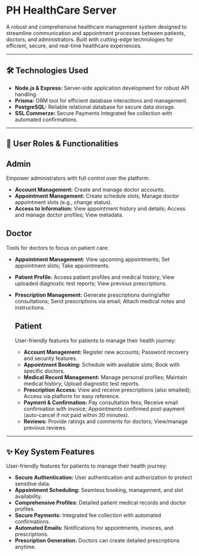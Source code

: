 # PH HealthCare Server


A robust and comprehensive healthcare management system designed to streamline communication and appointment processes between patients, doctors, and administrators. Built with cutting-edge technologies for efficient, secure, and real-time healthcare experiences.


----


##  🛠 Technologies Used


-  **Node.js & Express:** Server-side application development for robust API handling.
-  **Prisma:**  ORM tool for efficient database interactions and management.
-  **PostgreSQL:** Reliable relational database for secure data storage.
-  **SSL Commerze:** Secure Payments Integrated fee collection with automated confirmations.


----


## 👥 User Roles & Functionalities

## Admin
Empower administrators with full control over the platform:

- **Account Management:** Create and manage doctor accounts.
- **Appointment Management:** Create schedule slots; Manage doctor appointment slots (e.g., change status).
- **Access to Information:** View appointment history and details; Access and manage doctor profiles; View metadata.

## Doctor
Tools for doctors to focus on patient care:

- **Appointment Management:** View upcoming appointments; Set appointment slots; Take appointments.
- **Patient Profile:** Access patient profiles and medical history; View uploaded diagnostic test reports; View previous prescriptions.
- **Prescription Management:** Generate prescriptions during/after consultations; Send prescriptions via email; Attach medical notes and instructions.

  ## Patient
  User-friendly features for patients to manage their health journey:

  - **Account Management:** Register new accounts; Password recovery and security features.
  - **Appointment Booking:** Schedule with available slots; Book with specific doctors.
  - **Medical Record Management:** Manage personal profiles; Maintain medical history; Upload diagnostic test reports.
  - **Prescription Access:** View and receive prescriptions (also emailed); Access via platform for easy reference.
  - **Payment & Confirmation:** Pay consultation fees; Receive email confirmation with invoice; Appointments confirmed post-payment (auto-cancel if not paid within 30 minutes).
  - **Reviews:** Provide ratings and comments for doctors; View/manage previous reviews.
 

-----
 

   ## ✨ Key System Features
  User-friendly features for patients to manage their health journey:

  - **Secure Authentication:** User authentication and authorization to protect sensitive data.
  - **Appointment Scheduling:** Seamless booking, management, and slot availability.
  - **Comprehensive Profiles:** Detailed patient medical records and doctor profiles.
  - **Secure Payments:** Integrated fee collection with automated confirmations.
  - **Automated Emails:** Notifications for appointments, invoices, and prescriptions.
  - **Prescription Generation:** Doctors can create detailed prescriptions anytime.
